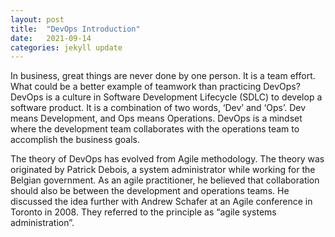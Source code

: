 ```yaml
---
layout: post
title:  "DevOps Introduction"
date:   2021-09-14
categories: jekyll update
---
```

In business, great things are never done by one person. It is a team effort. What could be a better example of teamwork than practicing DevOps?
DevOps is a culture in Software Development Lifecycle (SDLC) to develop a software product. It is a combination of two words, ‘Dev’ and ‘Ops’. Dev means Development, and Ops means Operations. 
DevOps is a mindset where the development team collaborates with the operations team to accomplish the business goals.

The theory of DevOps has evolved from Agile methodology. The theory was originated by Patrick Debois, a system administrator while working for the Belgian government. 
As an agile practitioner, he believed that collaboration should also be between the development and operations teams. He discussed the idea further with Andrew Schafer at an Agile conference in Toronto in 2008. 
They referred to the principle as “agile systems administration”.
